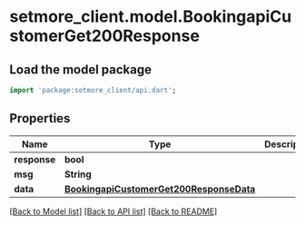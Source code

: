 # setmore_client.model.BookingapiCustomerGet200Response

## Load the model package
```dart
import 'package:setmore_client/api.dart';
```

## Properties
Name | Type | Description | Notes
------------ | ------------- | ------------- | -------------
**response** | **bool** |  | [optional] 
**msg** | **String** |  | [optional] 
**data** | [**BookingapiCustomerGet200ResponseData**](BookingapiCustomerGet200ResponseData.md) |  | [optional] 

[[Back to Model list]](../README.md#documentation-for-models) [[Back to API list]](../README.md#documentation-for-api-endpoints) [[Back to README]](../README.md)


